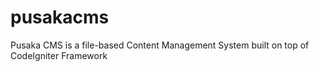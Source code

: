 pusakacms
=========

Pusaka CMS is a file-based Content Management System built on top of CodeIgniter Framework
